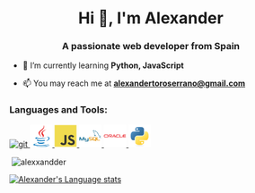 <h1 align="center">Hi 👋, I'm Alexander</h1>
<h3 align="center">A passionate web developer from Spain</h3>

- 🌱 I’m currently learning **Python, JavaScript**

- 📫 You may reach me at **alexandertoroserrano@gmail.com**

<p align="left">
</p>

<h3 align="left">Languages and Tools:</h3>
<p align="left"> <a href="https://git-scm.com/" target="_blank" rel="noreferrer"> <img src="https://www.vectorlogo.zone/logos/git-scm/git-scm-icon.svg" alt="git" width="40" height="40"/> </a> <a href="https://www.java.com" target="_blank" rel="noreferrer"> <img src="https://raw.githubusercontent.com/devicons/devicon/master/icons/java/java-original.svg" alt="java" width="40" height="40"/> </a> <a href="https://developer.mozilla.org/en-US/docs/Web/JavaScript" target="_blank" rel="noreferrer"> <img src="https://raw.githubusercontent.com/devicons/devicon/master/icons/javascript/javascript-original.svg" alt="javascript" width="40" height="40"/> </a> <a href="https://www.mysql.com/" target="_blank" rel="noreferrer"> <img src="https://raw.githubusercontent.com/devicons/devicon/master/icons/mysql/mysql-original-wordmark.svg" alt="mysql" width="40" height="40"/> </a> <a href="https://www.oracle.com/" target="_blank" rel="noreferrer"> <img src="https://raw.githubusercontent.com/devicons/devicon/master/icons/oracle/oracle-original.svg" alt="oracle" width="40" height="40"/> </a> <a href="https://www.python.org" target="_blank" rel="noreferrer"> <img src="https://raw.githubusercontent.com/devicons/devicon/master/icons/python/python-original.svg" alt="python" width="40" height="40"/> </a> </p>

<p>&nbsp;<img align="center" src="https://github-readme-stats.vercel.app/api?username=alexxandder&show_icons=true&locale=en" alt="alexxandder" /></p>

<a href="https://github.com/anuraghazra/github-readme-stats">
<img height=200 src="https://github-readme-stats-nine-brown.vercel.app/api/top-langs/?username=alexxandder&layout=compact&langs_count=10&hide_border=1&role=OWNER,COLLABORATOR&theme=react" alt="Alexander's Language stats" />
</div>
